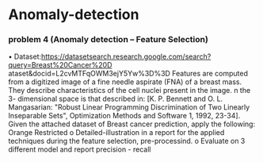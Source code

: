 # Anomaly-detection
### problem 4 (Anomaly detection – Feature Selection)
• Dataset:https://datasetsearch.research.google.com/search?query=Breast%20Cancer%20D
ataset&docid=L2cvMTFqOWM3ejY5Yw%3D%3D
Features are computed from a digitized image of a fine needle aspirate (FNA) of a breast 
mass. They describe characteristics of the cell nuclei present in the image. n the 3-
dimensional space is that described in: [K. P. Bennett and O. L. Mangasarian: "Robust Linear 
Programming Discrimination of Two Linearly Inseparable Sets", Optimization Methods and 
Software 1, 1992, 23-34].
Given the attached dataset of Breast cancer prediction, apply the following:
Orange Restricted
o Detailed-illustration in a report for the applied techniques during the feature 
selection,
pre-processind.
o Evaluate on 3 different model and report precision - recall

